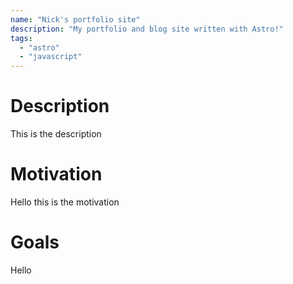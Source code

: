 ```yaml
---
name: "Nick's portfolio site"
description: "My portfolio and blog site written with Astro!"
tags:
  - "astro"
  - "javascript"
---
```


# Description

This is the description

# Motivation

Hello this is the motivation

# Goals

Hello
